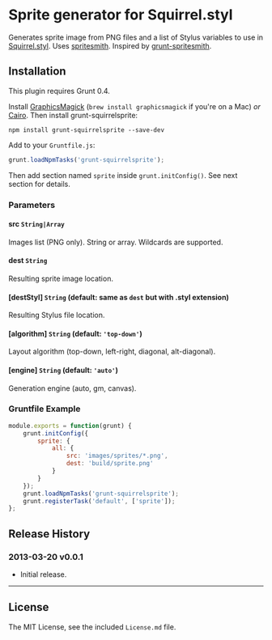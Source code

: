 # Sprite generator for Squirrel.styl

Generates sprite image from PNG files and a list of Stylus variables to use in [Squirrel.styl](https://github.com/sapegin/squirrelstrap/tree/master/templates/stylusdir/root/styles/squirrel). Uses [spritesmith](https://github.com/Ensighten/spritesmith). Inspired by [grunt-spritesmith](https://github.com/Ensighten/grunt-spritesmith).

## Installation

This plugin requires Grunt 0.4.

Install [GraphicsMagick](http://www.graphicsmagick.org/) (`brew install graphicsmagick` if you're on a Mac) *or* [Cairo](http://cairographics.org/). Then install grunt-squirrelsprite:

`npm install grunt-squirrelsprite --save-dev`

Add to your `Gruntfile.js`:

```javascript
grunt.loadNpmTasks('grunt-squirrelsprite');
```

Then add section named `sprite` inside `grunt.initConfig()`. See next section for details.


### Parameters

#### src `String|Array`

Images list (PNG only). String or array. Wildcards are supported.

#### dest `String`

Resulting sprite image location.

#### [destStyl] `String` (default: same as `dest` but with .styl extension)

Resulting Stylus file location.

#### [algorithm] `String` (default: `'top-down'`)

Layout algorithm (top-down, left-right, diagonal, alt-diagonal).

#### [engine] `String` (default: `'auto'`)

Generation engine (auto, gm, canvas).


### Gruntfile Example

``` javascript
module.exports = function(grunt) {
	grunt.initConfig({
		sprite: {
			all: {
				src: 'images/sprites/*.png',
				dest: 'build/sprite.png'
			}
		}
	});
	grunt.loadNpmTasks('grunt-squirrelsprite');
	grunt.registerTask('default', ['sprite']);
};
```

## Release History

### 2013-03-20 v0.0.1

* Initial release.


---

## License

The MIT License, see the included `License.md` file.

